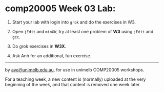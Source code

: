  comp20005 Week 03 Lab:
=======
1. Start your lab with login into `grok` and do the exercises in W3.

1. Open `jEdit` and `minGW`, try at least one problem of **W3** using `jEdit` and `gcc`.

1. Do grok exercises in **W3X**.

1. Ask Anh for an additional, fun exercise.



-------------------------------------------------------------
by avo@unimelb.edu.au, for use in unimelb COMP20005 workshops.

For a teaching week, a new content is (normally) uploaded at the very beginning of the week, and that content is removed one week later.
